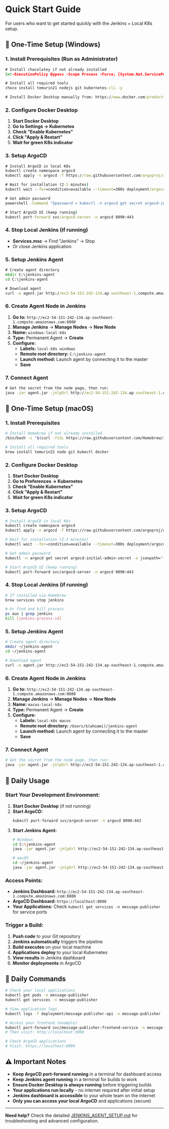 # Quick Start Guide

For users who want to get started quickly with the Jenkins + Local K8s setup.

## 🚀 One-Time Setup (Windows)

### **1. Install Prerequisites (Run as Administrator)**
```cmd
# Install chocolatey if not already installed
Set-ExecutionPolicy Bypass -Scope Process -Force; [System.Net.ServicePointManager]::SecurityProtocol = [System.Net.ServicePointManager]::SecurityProtocol -bor 3072; iex ((New-Object System.Net.WebClient).DownloadString('https://community.chocolatey.org/install.ps1'))

# Install all required tools
choco install temurin21 nodejs git kubernetes-cli -y

# Install Docker Desktop manually from: https://www.docker.com/products/docker-desktop/
```

### **2. Configure Docker Desktop**
1. **Start Docker Desktop**
2. **Go to Settings → Kubernetes**
3. **Check "Enable Kubernetes"**
4. **Click "Apply & Restart"**
5. **Wait for green K8s indicator**

### **3. Setup ArgoCD**
```cmd
# Install ArgoCD in local K8s
kubectl create namespace argocd
kubectl apply -n argocd -f https://raw.githubusercontent.com/argoproj/argo-cd/stable/manifests/install.yaml

# Wait for installation (2-3 minutes)
kubectl wait --for=condition=available --timeout=300s deployment/argocd-server -n argocd

# Get admin password
powershell -Command "$password = kubectl -n argocd get secret argocd-initial-admin-secret -o jsonpath='{.data.password}'; [System.Text.Encoding]::UTF8.GetString([System.Convert]::FromBase64String($password))"

# Start ArgoCD UI (keep running)
kubectl port-forward svc/argocd-server -n argocd 8090:443
```

### **4. Stop Local Jenkins (if running)**
- **Services.msc** → Find "Jenkins" → Stop
- Or close Jenkins application

### **5. Setup Jenkins Agent**
```cmd
# Create agent directory
mkdir C:\jenkins-agent
cd C:\jenkins-agent

# Download agent
curl -o agent.jar http://ec2-54-151-242-134.ap-southeast-1.compute.amazonaws.com:8080/jnlpJars/agent.jar
```

### **6. Create Agent Node in Jenkins**
1. **Go to:** `http://ec2-54-151-242-134.ap-southeast-1.compute.amazonaws.com:8080`
2. **Manage Jenkins** → **Manage Nodes** → **New Node**
3. **Name:** `windows-local-k8s`
4. **Type:** Permanent Agent → **Create**
5. **Configure:**
   - **Labels:** `local-k8s windows`
   - **Remote root directory:** `C:\jenkins-agent`
   - **Launch method:** Launch agent by connecting it to the master
   - **Save**

### **7. Connect Agent**
```cmd
# Get the secret from the node page, then run:
java -jar agent.jar -jnlpUrl http://ec2-54-151-242-134.ap-southeast-1.compute.amazonaws.com:8080/computer/windows-local-k8s/jenkins-agent.jnlp -secret YOUR-SECRET -workDir C:\jenkins-agent
```

## 🚀 One-Time Setup (macOS)

### **1. Install Prerequisites**
```bash
# Install Homebrew if not already installed
/bin/bash -c "$(curl -fsSL https://raw.githubusercontent.com/Homebrew/install/HEAD/install.sh)"

# Install all required tools
brew install temurin21 node git kubectl docker
```

### **2. Configure Docker Desktop**
1. **Start Docker Desktop**
2. **Go to Preferences → Kubernetes**
3. **Check "Enable Kubernetes"**
4. **Click "Apply & Restart"**
5. **Wait for green K8s indicator**

### **3. Setup ArgoCD**
```bash
# Install ArgoCD in local K8s
kubectl create namespace argocd
kubectl apply -n argocd -f https://raw.githubusercontent.com/argoproj/argo-cd/stable/manifests/install.yaml

# Wait for installation (2-3 minutes)
kubectl wait --for=condition=available --timeout=300s deployment/argocd-server -n argocd

# Get admin password
kubectl -n argocd get secret argocd-initial-admin-secret -o jsonpath="{.data.password}" | base64 -d

# Start ArgoCD UI (keep running)
kubectl port-forward svc/argocd-server -n argocd 8090:443
```

### **4. Stop Local Jenkins (if running)**
```bash
# If installed via Homebrew
brew services stop jenkins

# Or find and kill process
ps aux | grep jenkins
kill [jenkins-process-id]
```

### **5. Setup Jenkins Agent**
```bash
# Create agent directory
mkdir ~/jenkins-agent
cd ~/jenkins-agent

# Download agent
curl -o agent.jar http://ec2-54-151-242-134.ap-southeast-1.compute.amazonaws.com:8080/jnlpJars/agent.jar
```

### **6. Create Agent Node in Jenkins**
1. **Go to:** `http://ec2-54-151-242-134.ap-southeast-1.compute.amazonaws.com:8080`
2. **Manage Jenkins** → **Manage Nodes** → **New Node**
3. **Name:** `macos-local-k8s`
4. **Type:** Permanent Agent → **Create**
5. **Configure:**
   - **Labels:** `local-k8s macos`
   - **Remote root directory:** `/Users/$(whoami)/jenkins-agent`
   - **Launch method:** Launch agent by connecting it to the master
   - **Save**

### **7. Connect Agent**
```bash
# Get the secret from the node page, then run:
java -jar agent.jar -jnlpUrl http://ec2-54-151-242-134.ap-southeast-1.compute.amazonaws.com:8080/computer/macos-local-k8s/jenkins-agent.jnlp -secret YOUR-SECRET -workDir ~/jenkins-agent
```

## 🎯 Daily Usage

### **Start Your Development Environment:**

1. **Start Docker Desktop** (if not running)
2. **Start ArgoCD:**
   ```bash
   kubectl port-forward svc/argocd-server -n argocd 8090:443
   ```
3. **Start Jenkins Agent:**
   ```bash
   # Windows
   cd C:\jenkins-agent
   java -jar agent.jar -jnlpUrl http://ec2-54-151-242-134.ap-southeast-1.compute.amazonaws.com:8080/computer/windows-local-k8s/jenkins-agent.jnlp -secret YOUR-SECRET -workDir C:\jenkins-agent
   
   # macOS
   cd ~/jenkins-agent
   java -jar agent.jar -jnlpUrl http://ec2-54-151-242-134.ap-southeast-1.compute.amazonaws.com:8080/computer/macos-local-k8s/jenkins-agent.jnlp -secret YOUR-SECRET -workDir ~/jenkins-agent
   ```

### **Access Points:**
- **Jenkins Dashboard:** `http://ec2-54-151-242-134.ap-southeast-1.compute.amazonaws.com:8080`
- **ArgoCD Dashboard:** `https://localhost:8090`
- **Your Applications:** Check `kubectl get services -n message-publisher` for service ports

### **Trigger a Build:**
1. **Push code** to your Git repository
2. **Jenkins automatically** triggers the pipeline
3. **Build executes** on your local machine
4. **Applications deploy** to your local Kubernetes
5. **View results** in Jenkins dashboard
6. **Monitor deployments** in ArgoCD

## 🔧 Daily Commands

```bash
# Check your local applications
kubectl get pods -n message-publisher
kubectl get services -n message-publisher

# View application logs
kubectl logs -f deployment/message-publisher-api -n message-publisher

# Access your frontend (example)
kubectl port-forward svc/message-publisher-frontend-service -n message-publisher 3000:80
# Then visit: http://localhost:3000

# Check ArgoCD applications
# Visit: https://localhost:8090
```

## ⚠️ Important Notes

- **Keep ArgoCD port-forward running** in a terminal for dashboard access
- **Keep Jenkins agent running** in a terminal for builds to work
- **Ensure Docker Desktop is always running** before triggering builds
- **Your applications run locally** - no internet required after initial setup
- **Jenkins dashboard is accessible** to your whole team on the internet
- **Only you can access your local ArgoCD** and applications (secure)

---

**Need help?** Check the detailed [JENKINS_AGENT_SETUP.md](JENKINS_AGENT_SETUP.md) for troubleshooting and advanced configuration.